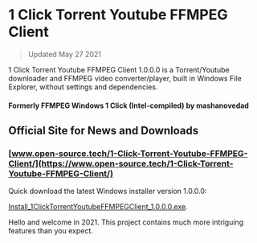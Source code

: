 # 1 Click Torrent Youtube FFMPEG Client

> Updated May 27 2021

1 Click Torrent Youtube FFMPEG Client 1.0.0.0 is a Torrent/Youtube downloader and FFMPEG video converter/player, built in Windows File Explorer, without settings and dependencies.

#### Formerly FFMPEG Windows 1 Click (Intel-compiled) by mashanovedad

## Official Site for News and Downloads

### [www.open-source.tech/1-Click-Torrent-Youtube-FFMPEG-Client/](https://www.open-source.tech/1-Click-Torrent-Youtube-FFMPEG-Client/)

Quick download the latest Windows installer version 1.0.0.0:

[Install_1ClickTorrentYoutubeFFMPEGClient_1.0.0.0.exe](https://filedn.com/llBp1EbMQML0Hdv9A9SVo6b/Install_1ClickTorrentYoutubeFFMPEGClient_1.0.0.0.exe).

Hello and welcome in 2021. This project contains much more intriguing features than you expect.
